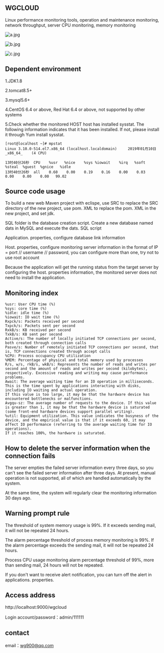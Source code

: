 ## WGCLOUD

Linux performance monitoring tools, operation and maintenance monitoring, network throughput, server CPU monitoring, memory monitoring

![a.jpg](https://raw.githubusercontent.com/tianshiyeben/wgcloud/master/demo/a.jpg)

![b.jpg](https://raw.githubusercontent.com/tianshiyeben/wgcloud/master/demo/b.jpg)

![c.jpg](https://raw.githubusercontent.com/tianshiyeben/wgcloud/master/demo/c.jpg)

## Dependent environment

1.JDK1.8

2.tomcat8.5+

3.mysql5.6+

4.CentOS 6.4 or above, Red Hat 6.4 or above, not supported by other systems

5.Check whether the monitored HOST host has installed sysstat. The following information indicates that it has been installed. If not, please install it through Yum install sysstat.

```
[root@localhost ~]# mpstat
Linux 3.10.0-514.el7.x86_64 (localhost.localdomain) 	2019年01月10日 	_x86_64_	(4 CPU)

13时40分26秒  CPU    %usr   %nice    %sys %iowait    %irq   %soft  %steal  %guest  %gnice   %idle
13时40分26秒  all    0.60    0.00    0.19    0.16    0.00    0.03    0.00    0.00    0.00   99.02
```


## Source code usage

To build a new web Maven project with eclispe, use SRC to replace the SRC directory of the new project, use pom. XML to replace the pom. XML in the new project, and set jdk.

SQL folder is the database creation script. Create a new database named dats in MySQL and execute the dats. SQL script

Application. properties, configure database link information

Host. properties, configure monitoring server information in the format of IP = port // username // password, you can configure more than one, try not to use root account

Because the application will get the running status from the target server by configuring the host. properties information, the monitored server does not need to install the application.

## Monitoring index

```
%usr: User CPU time (%)
%sys: core time (%)
%idle: idle time (%)
%iowait: IO wait time (%)
Rxpck/s: Packets received per second
Txpck/s: Packets sent per second
RxkB/s: KB received per second
TxkB/s: KB sent per second
Active/s: The number of locally initiated TCP connections per second, both created through connection calls
Pasve/s: Number of remotely initiated TCP connections per second, that is, TCP connections created through accept calls
%CPU: Process occupancy CPU utilization
%MEM: Percentage of physical and total memory used by processes
R/s, w/s, rkB/s, wkB/s: Represents the number of reads and writes per second and the amount of reads and writes per second (kilobytes), respectively. Excessive reading and writing may cause performance problems.
Await: The average waiting time for an IO operation in milliseconds. This is the time spent by applications interacting with disks, including IO waiting and actual operation.
If this value is too large, it may be that the hardware device has encountered bottlenecks or malfunctions.
Avgqu-sz: The average number of requests to the device. If this value is greater than 1, it may be that the hardware device is saturated (some front-end hardware devices support parallel writing).
%util: Equipment utilization. This value indicates the busyness of the device, and the empirical value is that if it exceeds 60, it may affect IO performance (referring to the average waiting time for IO operations).
If it reaches 100%, the hardware is saturated.
```



## How to delete the server information when the connection fails

The server empties the failed server information every three days, so you can't see the failed server information after three days. At present, manual operation is not supported, all of which are handled automatically by the system.



At the same time, the system will regularly clear the monitoring information 30 days ago.

## Warning prompt rule

The threshold of system memory usage is 99%. If it exceeds sending mail, it will not be repeated 24 hours.

The alarm percentage threshold of process memory monitoring is 99%. If the alarm percentage exceeds the sending mail, it will not be repeated 24 hours.

Process CPU usage monitoring alarm percentage threshold of 99%, more than sending mail, 24 hours will not be repeated.

If you don't want to receive alert notification, you can turn off the alert in applications. properties.

## Access address

http://localhost:9000/wgcloud

Login account/password：admin/111111

## contact

email：wg900@qq.com

